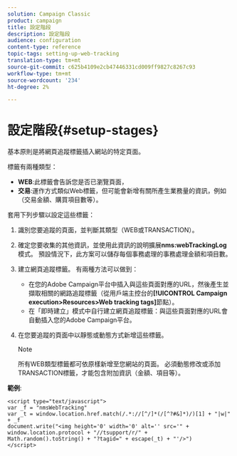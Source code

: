 ```yaml
---
solution: Campaign Classic
product: campaign
title: 設定階段
description: 設定階段
audience: configuration
content-type: reference
topic-tags: setting-up-web-tracking
translation-type: tm+mt
source-git-commit: c625b4109e2cb47446331cd009ff9827c8267c93
workflow-type: tm+mt
source-wordcount: '234'
ht-degree: 2%

---
```



# 設定階段{#setup-stages}

基本原則是將網頁追蹤標籤插入網站的特定頁面。

標籤有兩種類型：

* **WEB**:此標籤會告訴您是否已瀏覽頁面，
* **交易**:運作方式類似Web標籤，但可能會新增有關所產生業務量的資訊，例如（交易金額、購買項目數等）。

套用下列步驟以設定這些標籤：

1. 識別您要追蹤的頁面，並判斷其類型（WEB或TRANSACTION）。
1. 確定您要收集的其他資訊，並使用此資訊的說明擴展&#x200B;**nms:webTrackingLog**&#x200B;模式。 預設情況下，此方案可以儲存每個事務處理的事務處理金額和項目數。
1. 建立網頁追蹤標籤。 有兩種方法可以做到：

   * 在您的Adobe Campaign平台中插入與這些頁面對應的URL，然後產生並擷取相關的網路追蹤標籤（從用戶端主控台的&#x200B;**[!UICONTROL Campaign execution>Resources>Web tracking tags]**&#x200B;節點）。
   * 在「即時建立」模式中自行建立網頁追蹤標籤：與這些頁面對應的URL會自動插入您的Adobe Campaign平台。

1. 在您要追蹤的頁面中以靜態或動態方式新增這些標籤。

   >[!NOTE]
   >
   >所有WEB類型標籤都可依原樣新增至您網站的頁面。 必須動態修改或添加TRANSACTION標籤，才能包含附加資訊（金額、項目等）。

**範例**:

```
<script type="text/javascript">
var _f = "nmsWebTracking"
var _t = window.location.href.match(/.*://[^/]*(/[^?#&]*)/)[1] + "|w|" + _f
document.write("<img height='0' width='0' alt='' src='" +
window.location.protocol + "//tsupport/r/" +
Math.random().toString() + "?tagid=" + escape(_t) + "'/>")
</script>
```

